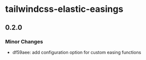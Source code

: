 # tailwindcss-elastic-easings

## 0.2.0

### Minor Changes

- df59aee: add configuration option for custom easing functions
